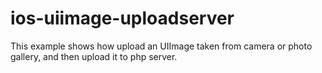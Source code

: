 # ios-uiimage-uploadserver
This example shows how upload an UIImage taken from camera or photo gallery, and then upload it to php server.
